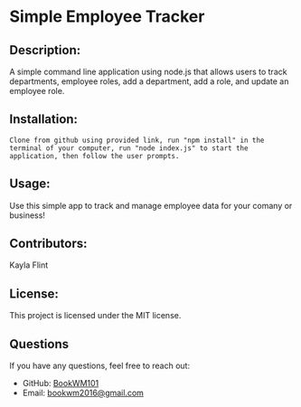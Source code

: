 # Simple Employee Tracker

## Description:
A simple command line application using node.js that allows users to track departments, employee roles, add a department, add a role, and update an employee role.

## Installation:
```
Clone from github using provided link, run "npm install" in the terminal of your computer, run "node index.js" to start the application, then follow the user prompts.
```

## Usage:
Use this simple app to track and manage employee data for your comany or business!

## Contributors:
Kayla Flint

## License:
This project is licensed under the MIT license.


## Questions
If you have any questions, feel free to reach out:
- GitHub: [BookWM101](https://github.com/BookWM101)
- Email: bookwm2016@gmail.com